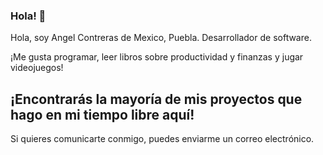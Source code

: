 ### Hola! 👋

Hola, soy Angel Contreras de Mexico, Puebla. Desarrollador de software.

¡Me gusta programar, leer libros sobre productividad y finanzas y jugar videojuegos!

¡Encontrarás la mayoría de mis proyectos que hago en mi tiempo libre aquí!
---
Si quieres comunicarte conmigo, puedes enviarme un correo electrónico.

<!--
**angelcgar/angelcgar** is a ✨ _special_ ✨ repository because its `README.md` (this file) appears on your GitHub profile.

Here are some ideas to get you started:

- 🔭 I’m currently working on ...
- 🌱 I’m currently learning ...
- 👯 I’m looking to collaborate on ...
- 🤔 I’m looking for help with ...
- 💬 Ask me about ...
- 📫 How to reach me: ...
- 😄 Pronouns: ...
- ⚡ Fun fact: ...
-->
